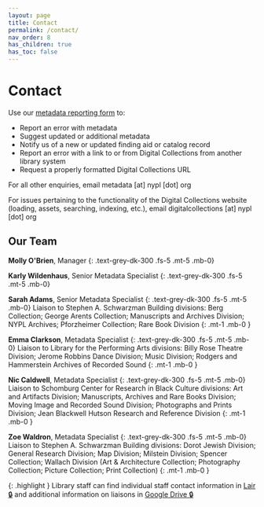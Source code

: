 ```yaml
---
layout: page
title: Contact
permalink: /contact/
nav_order: 8
has_children: true
has_toc: false
---
```


# Contact
Use our [metadata reporting form](/metadata-documentation/contact/form/) to:
- Report an error with metadata
- Suggest updated or additional metadata
- Notify us of a new or updated finding aid or catalog record
- Report an error with a link to or from Digital Collections from another library system
- Request a properly formatted Digital Collections URL

For all other enquiries, email metadata [at] nypl [dot] org

For issues pertaining to the functionality of the Digital Collections website (loading, assets, searching, indexing, etc.), email digitalcollections [at] nypl [dot] org

## Our Team

**Molly O'Brien**, Manager
{: .text-grey-dk-300 .fs-5 .mt-5 .mb-0}

**Karly Wildenhaus**, Senior Metadata Specialist
{: .text-grey-dk-300 .fs-5 .mt-5 .mb-0}

**Sarah Adams**, Senior Metadata Specialist
{: .text-grey-dk-300 .fs-5 .mt-5 .mb-0}
Liaison to Stephen A. Schwarzman Building divisions: Berg Collection; George Arents Collection; Manuscripts and Archives Division; NYPL Archives; Pforzheimer Collection; Rare Book Division
{: .mt-1 .mb-0 }

**Emma Clarkson**, Metadata Specialist
{: .text-grey-dk-300 .fs-5 .mt-5 .mb-0}
Liaison to Library for the Performing Arts divisions: Billy Rose Theatre Division; Jerome Robbins Dance Division; Music Division; Rodgers and Hammerstein Archives of Recorded Sound
{: .mt-1 .mb-0 }

**Nic Caldwell**, Metadata Specialist
{: .text-grey-dk-300 .fs-5 .mt-5 .mb-0}
Liaison to Schomburg Center for Research in Black Culture divisions: Art and Artifacts Division; Manuscripts, Archives and Rare Books Division; Moving Image and Recorded Sound Division; Photographs and Prints Division; Jean Blackwell Hutson Research and Reference Division
{: .mt-1 .mb-0 }

**Zoe Waldron**, Metadata Specialist
{: .text-grey-dk-300 .fs-5 .mt-5 .mb-0}
Liaison to Stephen A. Schwarzman Building divisions: Dorot Jewish Division; General Research Division; Map Division; Milstein Division; Spencer Collection; Wallach Division (Art & Architecture Collection; Photography Collection; Picture Collection; Print Collection)
{: .mt-1 .mb-0 }

{: .highlight }
Library staff can find individual staff contact information in [Lair 🔒](https://lair.nypl.org/-/departments/library-sites-and-services/research-libraries/metadata-services-unit) and additional information on liaisons in [Google Drive 🔒](https://docs.google.com/spreadsheets/d/1P-YDJigon640fTCLP4Ig4-zmzqrX88v5M24ShuxFNVY/edit) 
